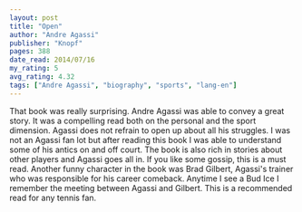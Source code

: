 ```yaml
---
layout: post
title: "Open"
author: "Andre Agassi"
publisher: "Knopf"
pages: 388
date_read: 2014/07/16
my_rating: 5
avg_rating: 4.32
tags: ["Andre Agassi", "biography", "sports", "lang-en"]
---
```


That book was really surprising. Andre Agassi was able to convey a great story. It was a compelling read both on the personal and the sport dimension. Agassi does not refrain to open up about all his struggles. I was not an Agassi fan lot but after reading this book I was able to understand some of his antics on and off court. The book is also rich in stories about other players and Agassi goes all in. If you like some gossip, this is a must read. Another funny character in the book was Brad Gilbert, Agassi's trainer who was responsible for his career comeback. Anytime I see a Bud Ice I remember the meeting between Agassi and Gilbert. This is a recommended read for any tennis fan.

